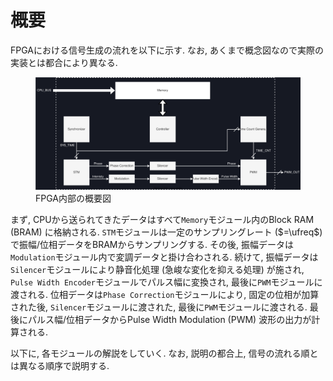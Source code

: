 # 概要

FPGAにおける信号生成の流れを以下に示す.
なお, あくまで概念図なので実際の実装とは都合により異なる.

<figure>
  <a href="../../fig/Developers_Manual/FPGA/overview.svg" data-lightbox="image"><img src="../../fig/Developers_Manual/FPGA/overview.svg"/></a>
  <figcaption>FPGA内部の概要図</figcaption>
</figure>

まず, CPUから送られてきたデータはすべて`Memory`モジュール内のBlock RAM (BRAM) に格納される.
`STM`モジュールは一定のサンプリングレート ($=\ufreq$) で振幅/位相データをBRAMからサンプリングする.
その後, 振幅データは`Modulation`モジュール内で変調データと掛け合わされる.
続けて, 振幅データは`Silencer`モジュールにより静音化処理 (急峻な変化を抑える処理) が施され, `Pulse Width Encoder`モジュールでパルス幅に変換され, 最後に`PWM`モジュールに渡される.
位相データは`Phase Correction`モジュールにより, 固定の位相が加算された後, `Silencer`モジュールに渡された, 最後に`PWM`モジュールに渡される.
最後にパルス幅/位相データからPulse Width Modulation (PWM) 波形の出力が計算される.

以下に, 各モジュールの解説をしていく.
なお, 説明の都合上, 信号の流れる順とは異なる順序で説明する.
